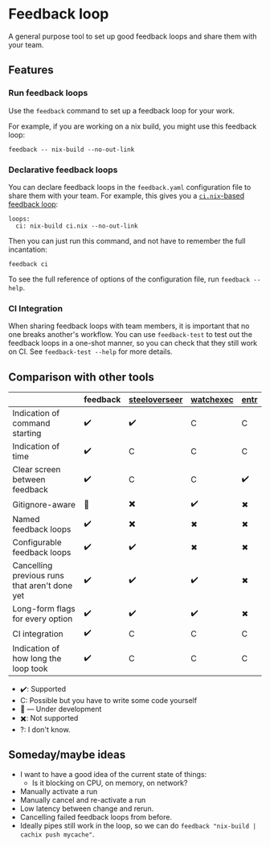 # Feedback loop

A general purpose tool to set up good feedback loops and share them with your team.

## Features

### Run feedback loops

Use the `feedback` command to set up a feedback loop for your work.

For example, if you are working on a nix build, you might use this feedback loop:

```
feedback -- nix-build --no-out-link
```

### Declarative feedback loops

You can declare feedback loops in the `feedback.yaml` configuration file to share them with your team.
For example, this gives you a [`ci.nix`-based feedback loop](https://cs-syd.eu/posts/2021-04-11-the-ci-nix-pattern):

```
loops:
  ci: nix-build ci.nix --no-out-link
```

Then you can just run this command, and not have to remember the full incantation:

```
feedback ci
```

To see the full reference of options of the configuration file, run `feedback --help`.

### CI Integration

When sharing feedback loops with team members, it is important that no one breaks another's workflow.
You can use `feedback-test` to test out the feedback loops in a one-shot manner, so you can check that they still work on CI.
See `feedback-test --help` for more details.

## Comparison with other tools

| | feedback | [steeloverseer](https://github.com/schell/steeloverseer) | [watchexec](https://github.com/watchexec/watchexec) | [entr](https://github.com/eradman/entr)
|----|-|-|-|-|
| Indication of command starting | ✔️ | ✔️ | C | C |
| Indication of time | ✔️ | C | C | C |
| Clear screen between feedback | ✔️ | C | C | ✔️ |
| Gitignore-aware | 🚧 | ✖️ | ✔️ | ✖ |
| Named feedback loops | ✔️ | ✖️ | ✖ | ✖ |
| Configurable feedback loops | ✔️ | ✔️ | ✖ | ✖ |
| Cancelling previous runs that aren't done yet | ✔️ | ✔️ | ✔️ | ✖ |
| Long-form flags for every option | ✔️ | ✔️ | ✔️ | ✖ |
| CI integration | ✔️ | C | C | C |
| Indication of how long the loop took | ✔️ | C | C | C |

* ✔️: Supported
* C: Possible but you have to write some code yourself
* 🚧 — Under development
* ✖️: Not supported
* ?: I don't know.



## Someday/maybe ideas

* I want to have a good idea of the current state of things:
  * Is it blocking on CPU, on memory, on network?
* Manually activate a run
* Manually cancel and re-activate a run
* Low latency between change and rerun.
* Cancelling failed feedback loops from before.
* Ideally pipes still work in the loop, so we can do `feedback "nix-build | cachix push mycache"`.
